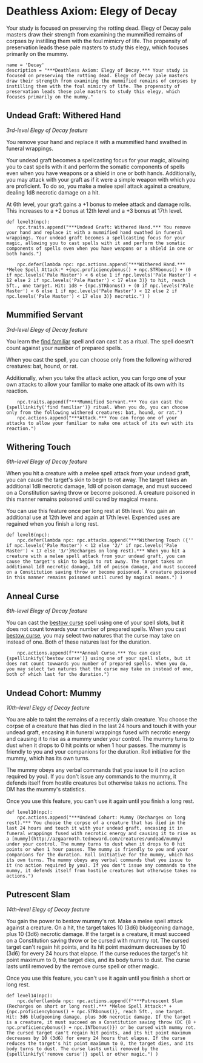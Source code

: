 # Deathless Axiom: Elegy of Decay
Your study is focused on preserving the rotting dead. Elegy of Decay pale masters draw their strength from examining the mummified remains of corpses by instilling them with the foul mimicry of life. The propensity of preservation leads these pale masters to study this elegy, which focuses primarily on the mummy.

```
name = 'Decay'
description = "***Deathless Axiom: Elegy of Decay.*** Your study is focused on preserving the rotting dead. Elegy of Decay pale masters draw their strength from examining the mummified remains of corpses by instilling them with the foul mimicry of life. The propensity of preservation leads these pale masters to study this elegy, which focuses primarily on the mummy."
```

## Undead Graft: Withered Hand
*3rd-level Elegy of Decay feature*

You remove your hand and replace it with a mummified hand swathed in funeral wrappings.

Your undead graft becomes a spellcasting focus for your magic, allowing you to cast spells with it and perform the somatic components of spells even when you have weapons or a shield in one or both hands. Additionally, you may attack with your graft as if it were a simple weapon with which you are proficient. To do so, you make a melee spell attack against a creature, dealing 1d8 necrotic damage on a hit. 

At 6th level, your graft gains a +1 bonus to melee attack and damage rolls. This increases to a +2 bonus at 12th level and a +3 bonus at 17th level.

```
def level3(npc):
    npc.traits.append("***Undead Graft: Withered Hand.*** You remove your hand and replace it with a mummified hand swathed in funeral wrappings. Your undead graft becomes a spellcasting focus for your magic, allowing you to cast spells with it and perform the somatic components of spells even when you have weapons or a shield in one or both hands.")

    npc.defer(lambda npc: npc.actions.append("***Withered Hand.*** *Melee Spell Attack:* +{npc.proficiencybonus() + npc.STRbonus() + (0 if npc.levels('Pale Master') < 6 else 1 if npc.levels('Pale Master') < 12 else 2 if npc.levels('Pale Master') < 17 else 3)} to hit, reach 5ft., one target. Hit: 1d8 + {npc.STRbonus() + (0 if npc.levels('Pale Master') < 6 else 1 if npc.levels('Pale Master') < 12 else 2 if npc.levels('Pale Master') < 17 else 3)} necrotic.") )
```

## Mummified Servant
*3rd-level Elegy of Decay feature*

You learn the [find familiar](../../Magic/Spells/find-familiar.md) spell and can cast it as a ritual. The spell doesn't count against your number of prepared spells.

When you cast the spell, you can choose only from the following withered creatures: bat, hound, or rat.

Additionally, when you take the attack action, you can forgo one of your own attacks to allow your familiar to make one attack of its own with its reaction.

```
    npc.traits.append(f"***Mummified Servant.*** You can cast the {spelllinkify('find familiar')} ritual. When you do, you can choose only from the following withered creatures: bat, hound, or rat.")
    npc.actions.append("***Attack.*** You can forgo one of your attacks to allow your familiar to make one attack of its own with its reaction.")
```

## Withering Touch
*6th-level Elegy of Decay feature*

When you hit a creature with a melee spell attack from your undead graft, you can cause the target's skin to begin to rot away. The target takes an additional 1d8 necrotic damage, 1d8 of poison damage, and must succeed on a Constitution saving throw or become poisoned. A creature poisoned in this manner remains poisoned until cured by magical means.

You can use this feature once per long rest at 6th level. You gain an additional use at 12th level and again at 17th level. Expended uses are regained when you finish a long rest.

```
def level6(npc):
    npc.defer(lambda npc: npc.attacks.append("***Withering Touch ({'' if npc.levels('Pale Master') < 12 else '2/' if npc.levels('Pale Master') < 17 else '3/'}Recharges on long rest).*** When you hit a creature with a melee spell attack from your undead graft, you can cause the target's skin to begin to rot away. The target takes an additional 1d8 necrotic damage, 1d8 of poison damage, and must succeed on a Constitution saving throw or become poisoned. A creature poisoned in this manner remains poisoned until cured by magical means.") )
```

## Anneal Curse
*6th-level Elegy of Decay feature*

You can cast the [bestow curse](../../Magic/Spells/bestow-curse.md) spell using one of your spell slots, but it does not count towards your number of prepared spells. When you cast [bestow curse](../../Magic/Spells/bestow-curse.md), you may select two natures that the curse may take on instead of one. Both of these natures last for the duration. 

```
    npc.actions.append(f"***Anneal Curse.*** You can cast {spelllinkify('bestow curse')} using one of your spell slots, but it does not count towwards you number of prepared spells. When you do, you may select two natures that the curse may take on instead of one, both of which last for the duration.")
```

## Undead Cohort: Mummy
*10th-level Elegy of Decay feature*

You are able to taint the remains of a recently slain creature. You choose the corpse of a creature that has died in the last 24 hours and touch it with your undead graft, encasing it in funeral wrappings fused with necrotic energy and causing it to rise as a mummy under your control. The mummy turns to dust when it drops to 0 hit points or when 1 hour passes. The mummy is friendly to you and your companions for the duration. Roll initiative for the mummy, which has its own turns.

The mummy obeys any verbal commands that you issue to it (no action required by you). If you don't issue any commands to the mummy, it defends itself from hostile creatures but otherwise takes no actions. The DM has the mummy's statistics.

Once you use this feature, you can't use it again until you finish a long rest.

```
def level10(npc):
    npc.actions.append("***Undead Cohort: Mummy (Recharges on long rest).*** You choose the corpse of a creature that has died in the last 24 hours and touch it with your undead graft, encasing it in funeral wrappings fused with necrotic energy and causing it to rise as a [mummy](http://azgaarnoth.tedneward.com/creatures/undead/mummy) under your control. The mummy turns to dust when it drops to 0 hit points or when 1 hour passes. The mummy is friendly to you and your companions for the duration. Roll initiative for the mummy, which has its own turns. The mummy obeys any verbal commands that you issue to it (no action required by you). If you don't issue any commands to the mummy, it defends itself from hostile creatures but otherwise takes no actions.")
```

## Putrescent Slam
*14th-level Elegy of Decay feature*

You gain the power to bestow mummy's rot. Make a melee spell attack against a creature. On a hit, the target takes 10 (3d6) bludgeoning damage, plus 10 (3d6) necrotic damage. If the target is a creature, it must succeed on a Constitution saving throw or be cursed with mummy rot. The cursed target can't regain hit points, and its hit point maximum decreases by 10 (3d6) for every 24 hours that elapse. If the curse reduces the target's hit point maximum to 0, the target dies, and its body turns to dust. The curse lasts until removed by the remove curse spell or other magic. 

Once you use this feature, you can't use it again until you finish a short or long rest.

```
def level14(npc):
    npc.defer(lambda npc: npc.actions.append(f"***Putrescent Slam (Recharges on short or long rest).*** *Melee Spell Attack:* +{npc.proficiencybonus() + npc.STRbonus()}, reach 5ft., one target. Hit: 3d6 bludgeoning damage, plus 3d6 necrotic damage. If the target is a creature, it must succeed on a Constitution saving throw (DC {8 + npc.proficiencybonus() + npc.INTbonus()}) or be cursed with mummy rot. The cursed target can't regain hit points, and its hit point maximum decreases by 10 (3d6) for every 24 hours that elapse. If the curse reduces the target's hit point maximum to 0, the target dies, and its body turns to dust. The curse lasts until removed by the {spelllinkify('remove curse')} spell or other magic.") )
```
